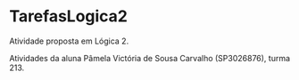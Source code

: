 # TarefasLogica2
Atividade proposta em Lógica 2.

Atividades da aluna Pâmela Victória de Sousa Carvalho (SP3026876), turma 213.
